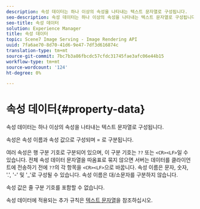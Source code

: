 ```yaml
---
description: 속성 데이터는 하나 이상의 속성을 나타내는 텍스트 문자열로 구성됩니다.
seo-description: 속성 데이터는 하나 이상의 속성을 나타내는 텍스트 문자열로 구성됩니다.
seo-title: 속성 데이터
solution: Experience Manager
title: 속성 데이터
topic: Scene7 Image Serving - Image Rendering API
uuid: 7fa6ae70-8d70-41d6-9e47-7df3d616874c
translation-type: tm+mt
source-git-commit: 7bc7b3a86fbcdc57cfdc31745fae3afc06e44b15
workflow-type: tm+mt
source-wordcount: '124'
ht-degree: 0%

---
```



# 속성 데이터{#property-data}

속성 데이터는 하나 이상의 속성을 나타내는 텍스트 문자열로 구성됩니다.

속성은 속성 이름과 속성 값으로 구성되며 = 로 구분됩니다.

여러 속성은 행 구분 기호로 구분되어 있으며, 이 구분 기호는 `??` 또는 `<CR><LF>`일 수 있습니다. 전체 속성 데이터 문자열을 따옴표로 묶지 않으면 서버는 데이터를 클라이언트에 전송하기 전에 `??`의 각 항목을 `<CR><LF>`으로 바꿉니다. 속성 이름은 문자, 숫자, &#39;.&#39;, &#39;-&#39; 및 &#39;_&#39;로 구성될 수 있습니다. 속성 이름은 대/소문자를 구분하지 않습니다.

속성 값은 줄 구분 기호를 포함할 수 없습니다.

속성 데이터에 적용되는 추가 규칙은 [텍스트 문자열](../../../../../../is-api/image-catalog/image-serving-api-ref/c-image-catalog-reference/c-overview/c-common-data-types/r-text-string.md#reference-ae0a9e181b0e40c6bcdb43af7f481d63)을 참조하십시오.
